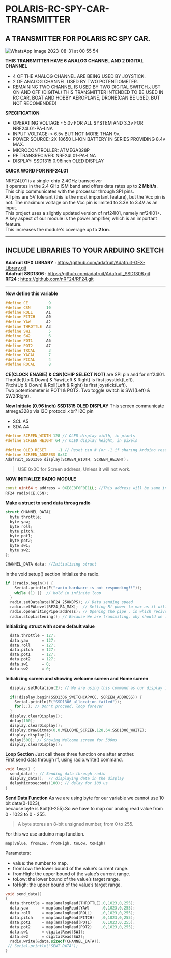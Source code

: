 # POLARIS-RC-SPY-CAR-TRANSMITTER
## A TRANSMITTER FOR POLARIS RC SPY CAR.
![WhatsApp Image 2023-08-31 at 00 55 54](https://github.com/PolarisArm/POLARIS-RC-SPY-CAR-TRANSMITTER/assets/143507006/1f2548b6-76d2-43db-af35-4ecafd60dd1a)

__THIS TRANSMITTER HAVE 6 ANALOG CHANNEL AND 2 DIGITAL CHANNEL__
* 4 OF THE ANALOG CHANNEL ARE BEING USED BY JOYSTICK.
* 2 OF ANALOG CHANNEL USED BY TWO POTENTIOMETER.
* REMAINING TWO CHANNEL IS USED BY TWO DIGITAL SWITCH.JUST ON AND OFF (DIGITAL)
THIS TRANSMITTER INTENDED TO BE USED IN RC CAR, BOAT AND HOBBY AEROPLANE, DRONE(CAN BE USED, BUT NOT RECOMENDED)

__SPECIFICATION__
- OPERATING VOLTAGE - 5.0v FOR ALL SYSTEM AND 3.3v FOR NRF24L01-PA-LNA
- INPUT VOLTAGE: > 6.5v BUT NOT MORE THAN 9v.
- POWER SOURCE:  2X 18650 Li-ION BATTERY IN SERIES PROVIDING 8.4v MAX.
- MICROCONTROLLER: ATMEGA328P
- RF TRANSRECIVER: NRF24L01-PA-LNA
- DISPLAY: SSD1315 0.96inch OLED DISPLAY
  
__QUICK WORD FOR NRF24L01__

NRF24L01 is a single-chip 2.4GHz transceiver<br>
It operates in the 2.4 GHz ISM band and offers data rates up to __2 Mbit/s__.<br>
This chip communicates with the processor through SPI pins.<br>
All pins are 5V tolerant (this is the most important feature), but the Vcc pin is not. The maximum voltage on the Vcc pin is limited to 3.3V to 3.4V as an input.<br>
This project uses a slightly updated version of nrf24l01, namely nrf24l01+.<br>
A key aspect of our module is the power amplifier, which is an important feature.<br>
This increases the module's coverage up to __2 km__.<br>

_______________________________________________________________________________________
## INCLUDE LIBRARIES TO YOUR ARDUINO SKETCH
__Adafruit GFX LIBRARY__ : https://github.com/adafruit/Adafruit-GFX-Library.git <br>
__Adafruit SSD1306__ : https://github.com/adafruit/Adafruit_SSD1306.git <br>
__RF24__ : https://github.com/nRF24/RF24.git <br>

________________________________________________________________________________________

__Now define this variable__

```C++
#define CE         9
#define CSN       10
#define ROLL      A1
#define PITCH     A0
#define YAW       A2
#define THROTTLE  A3
#define SW1        5
#define SW2        6
#define POT1      A6
#define POT2      A7
#define TRCAL      3
#define YACAL      7
#define PICAL      4
#define ROCAL      8

```
__CE(CLOCK ENABlE) & CSN(CHIP SELECT NOT)__ are SPI pin and for nrf24l01.<br>
Throttle(Up & Down) & Yaw(Left & Right) is first joystick(Left).<br>
Pitch(Up & Down) & Roll(Left & Right) is first joystick(Left).<br>
Two potentiometer is POT1 & POT2. Two toggle switch is SW1(Left) & SW2(Right).<br>

__Now Initiate (0.96 inch) SSD1315 OLED DISPLAY__
This screen communicate atmega328p via I2C protocol.<br?
I2C pin <br>
* SCL A5 <br>
* SDA A4 <br>

```C++
#define SCREEN_WIDTH 128 // OLED display width, in pixels
#define SCREEN_HEIGHT 64 // OLED display height, in pixels

#define OLED_RESET     -1 // Reset pin # (or -1 if sharing Arduino reset pin)
#define SCREEN_ADDRESS 0x3C
Adafruit_SSD1306 display(SCREEN_WIDTH, SCREEN_HEIGHT);
```
> USE 0x3C for Screen address, Unless it will not work.<br>

__NOW INITIALIZE RADIO MODULE__
```C++
const uint64_t address = 0XE8E8F0F0E1LL; //This address will be same in reciver
RF24 radio(CE,CSN);
```
__Make a struct to send data throug radio__
```C++
struct CHANNEL_DATA{
  byte throttle;
  byte yaw;
  byte roll;
  byte pitch;
  byte pot1;
  byte pot2;
  byte sw1;
  byte sw2;
};

CHANNEL_DATA data; //Initializing struct
```
In the void setup() section Initialize the radio.
```C++
if (!radio.begin()) {
    Serial.println(F("radio hardware is not responding!!"));
    while (1) {}  // hold in infinite loop
  }
  radio.setDataRate(RF24_250KBPS); // Data sending speed
  radio.setPALevel(RF24_PA_MAX);  // Setting Rf power to max as it will communicate in long distance.
  radio.openWritingPipe(address); // Opening the pipe , in which reciver is listening
  radio.stopListening(); // Because We are transmiting, why should we listen.
```

__Initializing struct with some default value__
```C++
  data.throttle = 127;
  data.yaw      = 127;
  data.roll     = 127;
  data.pitch    = 127;
  data.pot1     = 127;
  data.pot2     = 127;
  data.sw1      = 0;
  data.sw2      = 0;
  ```
__Initializing screen and showing welcome screen and Home screen__
```C++
  display.setRotation(2); // We are using this command as our display is upside down.

  if(!display.begin(SSD1306_SWITCHCAPVCC, SCREEN_ADDRESS)) {
    Serial.println(F("SSD1306 allocation failed"));
    for(;;); // Don't proceed, loop forever
  }
  display.clearDisplay();
  delay(100); 
  display.clearDisplay();
  display.drawBitmap(0,0,WELCOME_SCREEN,128,64,SSD1306_WHITE);
  display.display();
  delay(500); // Showing Welcome screen for 500ms 
  display.clearDisplay();
```
__Loop Section__
Just call these three function one after another.<br>
First send data through rf, using radio.write() command.<br>
```C++
void loop() {
  send_data(); // Sending data through radio
  display_data();  // displaying data in the display
  delayMicroseconds(100); // delay for 100 us
}
```
__Send Data Function__
As we are using byte for our variable we cannot use 10 bit data(0-1023),<br>
because byte is 8bit(0-255).So we have to map our analog read value from<br>
0 - 1023 to 0 - 255.<br>
> A byte stores an 8-bit unsigned number, from 0 to 255.

For this we use arduino map function.
```C++
map(value, fromLow, fromHigh, toLow, toHigh)
```
Parameters:
  * value: the number to map.
  * fromLow: the lower bound of the value’s current range.
  * fromHigh: the upper bound of the value’s current range.
  * toLow: the lower bound of the value’s target range.
  * toHigh: the upper bound of the value’s target range.
```C++
void send_data()
{
  data.throttle = map(analogRead(THROTTLE),0,1023,0,255);
  data.yaw      = map(analogRead(YAW)     ,0,1023,0,255);
  data.roll     = map(analogRead(ROLL)    ,0,1023,0,255);
  data.pitch    = map(analogRead(PITCH)   ,0,1023,0,255);
  data.pot1     = map(analogRead(POT1)    ,0,1023,0,255);  
  data.pot2     = map(analogRead(POT2)    ,0,1023,0,255);
  data.sw1      = digitalRead(SW1);
  data.sw2      = digitalRead(SW2);
  radio.write(&data,sizeof(CHANNEL_DATA));
 // Serial.println("SENT DATA");
}
```




